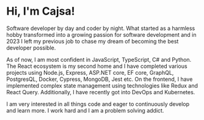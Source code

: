 # Hi, I'm Cajsa!

Software developer by day and coder by night. What started as a harmless hobby transformed into a growing passion for software development and in 2023 I left my previous job to chase my dream of becoming the best developer possible.

As of now, I am most confident in JavaScript, TypeScript, C# and Python. The React ecosystem is my second home and I have completed various projects using Node.js, Express, ASP.NET core, EF core, GraphQL, PostgresQL, Docker, Cypress, MongoDB, Jest etc. On the frontend, I have implemented complex state management using technologies like Redux and React Query. Additionally, I have recently got into DevOps and Kubernetes.

I am very interested in all things code and eager to continuously develop and learn more. I work hard and I am a problem solving addict.